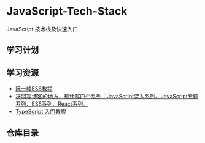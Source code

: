 # JavaScript-Tech-Stack
JavaScript 技术栈及快速入口

## 学习计划

## 学习资源
* [阮一峰ES6教程](http://es6.ruanyifeng.com/)
* [冴羽写博客的地方，预计写四个系列：JavaScript深入系列、JavaScript专题系列、ES6系列、React系列。](https://github.com/marlonchiu/Blog)
* [TypeScript 入门教程](https://github.com/xcatliu/typescript-tutorial)

## 仓库目录
